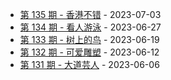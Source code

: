 * [第 135 期 - 香港不错](https://weekly.tw93.fun/posts/135-香港不错) - 2023-07-03
* [第 134 期 - 看人游泳](https://weekly.tw93.fun/posts/134-看人游泳) - 2023-06-27
* [第 133 期 - 树上的鸟](https://weekly.tw93.fun/posts/133-树上的鸟) - 2023-06-19
* [第 132 期 - 可爱雕塑](https://weekly.tw93.fun/posts/132-可爱雕塑) - 2023-06-12
* [第 131 期 - 大道芸人](https://weekly.tw93.fun/posts/131-大道芸人) - 2023-06-06
